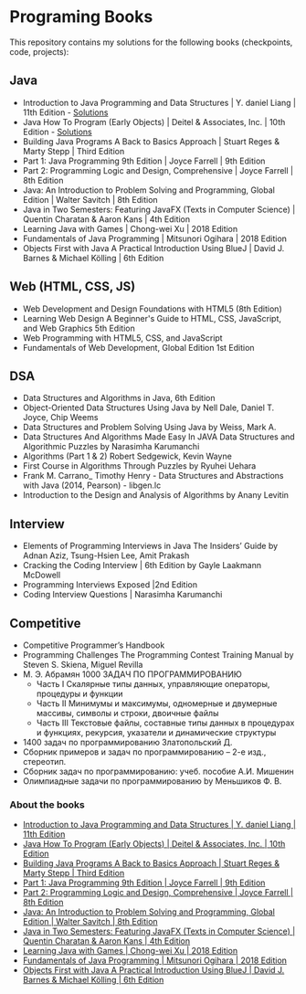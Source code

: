 # Programing Books
This repository contains my solutions for the following books (checkpoints, code, projects): 

## Java
- Introduction to Java Programming and Data Structures | Y. daniel Liang | 11th Edition - [Solutions](https://bit.ly/3jexfNm)
- Java How To Program (Early Objects) | Deitel & Associates, Inc. | 10th Edition - [Solutions](https://bit.ly/2FXTsBb)
- Building Java Programs A Back to Basics Approach | Stuart Reges & Marty Stepp | Third Edition
- Part 1: Java Programming 9th Edition | Joyce Farrell | 9th Edition
- Part 2: Programming Logic and Design, Comprehensive | Joyce Farrell | 8th Edition
- Java: An Introduction to Problem Solving and Programming, Global Edition | Walter Savitch | 8th Edition
- Java in Two Semesters: Featuring JavaFX (Texts in Computer Science) | Quentin Charatan & Aaron Kans | 4th Edition
- Learning Java with Games | Chong-wei Xu | 2018 Edition
- Fundamentals of Java Programming | Mitsunori Ogihara | 2018 Edition
- Objects First with Java A Practical Introduction Using BlueJ | David J. Barnes & Michael Kölling | 6th Edition

## Web (HTML, CSS, JS)
- Web Development and Design Foundations with HTML5 (8th Edition)
- Learning Web Design A Beginner's Guide to HTML, CSS, JavaScript, and Web Graphics 5th Edition
- Web Programming with HTML5, CSS, and JavaScript
- Fundamentals of Web Development, Global Edition 1st Edition
    
## DSA
- Data Structures and Algorithms in Java, 6th Edition
- Object-Oriented Data Structures Using Java by Nell Dale, Daniel T. Joyce, Chip Weems 
- Data Structures and Problem Solving Using Java by Weiss, Mark A. 
- Data Structures And Algorithms Made Easy In JAVA Data Structures and Algorithmic Puzzles by Narasimha Karumanchi 
- Algorithms (Part 1 & 2) Robert Sedgewick, Kevin Wayne
- First Course in Algorithms Through Puzzles by Ryuhei Uehara 
- Frank M. Carrano_ Timothy Henry - Data Structures and Abstractions with Java (2014, Pearson) - libgen.lc
- Introduction to the Design and Analysis of Algorithms by Anany Levitin 

## Interview
- Elements of Programming Interviews in Java The Insiders’ Guide by Adnan Aziz, Tsung-Hsien Lee, Amit Prakash 
- Cracking the Coding Interview | 6th Edition by Gayle Laakmann McDowell 
- Programming Interviews Exposed |2nd Edition
- Coding Interview Questions | Narasimha Karumanchi 

## Competitive
- Competitive Programmer’s Handbook
- Programming Challenges The Programming Contest Training Manual by Steven S. Skiena, Miguel Revilla
- М. Э. Абрамян 1000 ЗАДАЧ ПО ПРОГРАММИРОВАНИЮ
    - Часть I Скалярные типы данных, управляющие операторы, процедуры и функции
    - Часть II Минимумы и максимумы, одномерные и двумерные массивы, символы и строки, двоичные файлы
    - Часть III Текстовые файлы, составные типы данных в процедурах и функциях, рекурсия, указатели и динамические структуры
- 1400 задач по программированию Златопольский Д.
- Сборник примеров и задач по программированию – 2-е изд., стереотип.
- Сборник задач по программированию: учеб. пособие А.И. Мишенин
- Олимпиадные задачи по программированию by Меньшиков Ф. В.

### About the books
- [Introduction to Java Programming and Data Structures | Y. daniel Liang | 11th Edition](https://bit.ly/3iUTmbG)
- [Java How To Program (Early Objects) | Deitel & Associates, Inc. | 10th Edition](https://bit.ly/2ROAIGt)
- [Building Java Programs A Back to Basics Approach | Stuart Reges & Marty Stepp | Third Edition](https://bit.ly/32UwQKc)
- [Part 1: Java Programming 9th Edition | Joyce Farrell | 9th Edition](https://amzn.to/33NFSrX)
- [Part 2: Programming Logic and Design, Comprehensive | Joyce Farrell | 8th Edition](https://amzn.to/3hUOUYU)
- [Java: An Introduction to Problem Solving and Programming, Global Edition | Walter Savitch | 8th Edition](https://bit.ly/3mHzvyU)
- [Java in Two Semesters: Featuring JavaFX (Texts in Computer Science) | Quentin Charatan & Aaron Kans | 4th Edition](https://amzn.to/3iSQfko)
- [Learning Java with Games | Chong-wei Xu | 2018 Edition](https://amzn.to/2FRgCsL)
- [Fundamentals of Java Programming | Mitsunori Ogihara | 2018 Edition](https://amzn.to/3kRGF23)
- [Objects First with Java A Practical Introduction Using BlueJ | David J. Barnes & Michael Kölling | 6th Edition](https://amzn.to/3cBZnaI)


